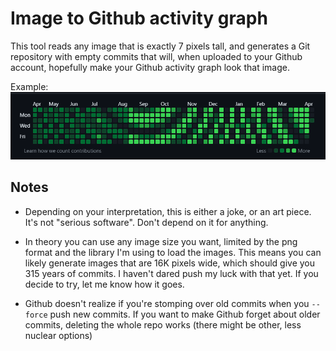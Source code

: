 # Image to Github activity graph

This tool reads any image that is exactly 7 pixels tall, and generates a Git
repository with empty commits that will, when uploaded to your Github account,
hopefully make your Github activity graph look that image.

Example:
![Example graph](data/example.png)

## Notes

- Depending on your interpretation, this is either a joke, or an art piece.
It's not "serious software". Don't depend on it for anything.

- In theory you can use any image size you want, limited by the png format and
the library I'm using to load the images. This means you can likely generate
images that are 16K pixels wide, which should give you 315 years of commits. I
haven't dared push my luck with that yet. If you decide to try, let me know how
it goes.

- Github doesn't realize if you're stomping over old commits when you `--force`
push new commits. If you want to make Github forget about older commits,
deleting the whole repo works (there might be other, less nuclear options)

